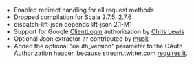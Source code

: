 * Enabled redirect handling for all request methods
* Dropped compilation for Scala 2.7.5, 2.7.6
* dispatch-lift-json depends lift-json 2.1-M1
* Support for Google [ClientLogin] authorization by [Chris Lewis]
* Optional Json extractor `??` contributed by [musk][musk]
* Added the optional "oauth_version" parameter to the OAuth Authorization header, because stream.twitter.com [requires it][stream].

[ClientLogin]: http://code.google.com/apis/accounts/docs/AuthForInstalledApps.html
[Chris Lewis]: http://github.com/chrislewis
[musk]: http://github.com/musk
[stream]: http://databinder.3617998.n2.nabble.com/OAuth-fails-for-stream-twitter-com-td5448011.html#a5448011
